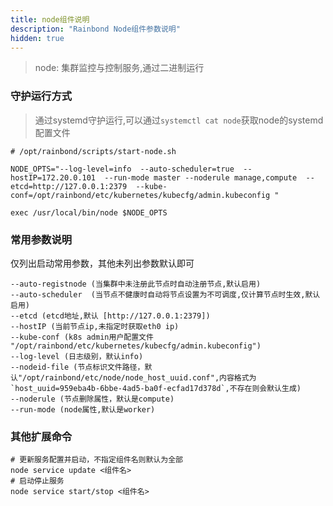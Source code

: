 ```yaml
---
title: node组件说明
description: "Rainbond Node组件参数说明"
hidden: true
---
```


> node: 集群监控与控制服务,通过二进制运行

### 守护运行方式

> 通过systemd守护运行,可以通过`systemctl cat node`获取node的systemd配置文件

```
# /opt/rainbond/scripts/start-node.sh

NODE_OPTS="--log-level=info  --auto-scheduler=true  --hostIP=172.20.0.101  --run-mode master --noderule manage,compute  --etcd=http://127.0.0.1:2379  --kube-conf=/opt/rainbond/etc/kubernetes/kubecfg/admin.kubeconfig "

exec /usr/local/bin/node $NODE_OPTS
```

### 常用参数说明

仅列出启动常用参数，其他未列出参数默认即可

```
--auto-registnode (当集群中未注册此节点时自动注册节点,默认启用)
--auto-scheduler  (当节点不健康时自动将节点设置为不可调度,仅计算节点时生效,默认启用)
--etcd (etcd地址,默认 [http://127.0.0.1:2379])
--hostIP (当前节点ip,未指定时获取eth0 ip)
--kube-conf (k8s admin用户配置文件 "/opt/rainbond/etc/kubernetes/kubecfg/admin.kubeconfig")
--log-level (日志级别，默认info)
--nodeid-file (节点标识文件路径，默认"/opt/rainbond/etc/node/node_host_uuid.conf",内容格式为`host_uuid=959eba4b-6bbe-4ad5-ba0f-ecfad17d378d`,不存在则会默认生成)
--noderule (节点删除属性，默认是compute)
--run-mode (node属性,默认是worker)
```

### 其他扩展命令

```
# 更新服务配置并启动，不指定组件名则默认为全部
node service update <组件名>
# 启动停止服务
node service start/stop <组件名>
```